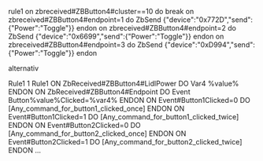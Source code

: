 rule1
on zbreceived#ZBButton4#cluster==10 do break 
on zbreceived#ZBButton4#endpoint=1 do  ZbSend {"device":"0x772D","send":{"Power":"Toggle"}} endon
on zbreceived#ZBButton4#endpoint=2 do  ZbSend {"device":"0x6699","send":{"Power":"Toggle"}} endon 
on zbreceived#ZBButton4#endpoint=3 do  ZbSend {"device":"0xD994","send":{"Power":"Toggle"}} endon

alternativ

Rule1 1
Rule1
  ON ZbReceived#ZBButton4#LidlPower DO Var4 %value% ENDON
  ON ZbReceived#ZBButton4#Endpoint DO Event Button%value%Clicked=%var4% ENDON
  ON Event#Button1Clicked=0 DO [Any_command_for_button1_clicked_once] ENDON
  ON Event#Button1Clicked=1 DO [Any_command_for_button1_clicked_twice] ENDON
  ON Event#Button2Clicked=0 DO [Any_command_for_button2_clicked_once] ENDON
  ON Event#Button2Clicked=1 DO [Any_command_for_button2_clicked_twice] ENDON
  ...
